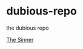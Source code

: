# dubious-repo

the dubious repo

[The Sinner](https://raw.githubusercontent.com/Joshua-S-C/dubious-repo/refs/heads/main/THE_SINNER.png)
